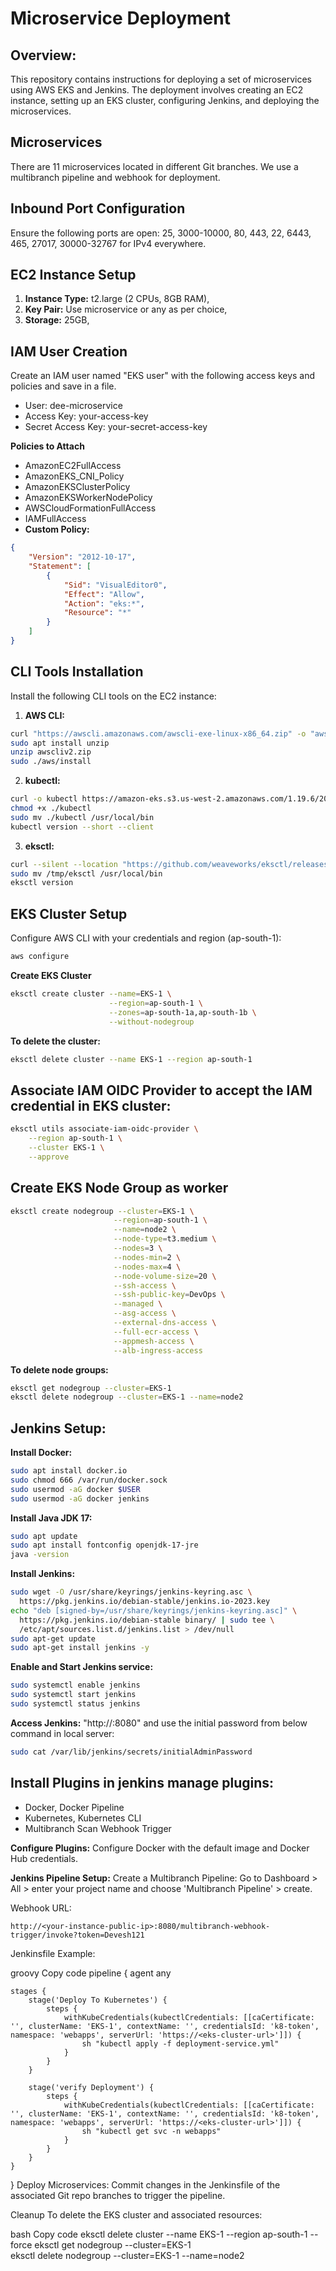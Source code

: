# Microservice Deployment
## Overview:
This repository contains instructions for deploying a set of microservices using AWS EKS and Jenkins. The deployment involves creating an EC2 instance, setting up an EKS cluster, configuring Jenkins, and deploying the microservices.

## Microservices
There are 11 microservices located in different Git branches. We use a multibranch pipeline and webhook for deployment.

## Inbound Port Configuration
Ensure the following ports are open:
25, 3000-10000, 80, 443, 22, 6443, 465, 27017, 30000-32767 for IPv4 everywhere.

## EC2 Instance Setup
1. **Instance Type:** t2.large (2 CPUs, 8GB RAM),
2. **Key Pair:** Use microservice or any as per choice,
3. **Storage:** 25GB,

## IAM User Creation
Create an IAM user named "EKS user" with the following access keys and policies and save in a file.
- User: dee-microservice
- Access Key: your-access-key
- Secret Access Key: your-secret-access-key

**Policies to Attach**
- AmazonEC2FullAccess
- AmazonEKS_CNI_Policy
- AmazonEKSClusterPolicy
- AmazonEKSWorkerNodePolicy
- AWSCloudFormationFullAccess
- IAMFullAccess
- **Custom Policy:**
```json
{
    "Version": "2012-10-17",
    "Statement": [
        {
            "Sid": "VisualEditor0",
            "Effect": "Allow",
            "Action": "eks:*",
            "Resource": "*"
        }
    ]
}
```
## CLI Tools Installation
Install the following CLI tools on the EC2 instance:

1. **AWS CLI:**
```bash
curl "https://awscli.amazonaws.com/awscli-exe-linux-x86_64.zip" -o "awscliv2.zip"
sudo apt install unzip
unzip awscliv2.zip
sudo ./aws/install
```

2. **kubectl:**
```bash
curl -o kubectl https://amazon-eks.s3.us-west-2.amazonaws.com/1.19.6/2021-01-05/bin/linux/amd64/kubectl
chmod +x ./kubectl
sudo mv ./kubectl /usr/local/bin
kubectl version --short --client
```
3. **eksctl:**
```bash
curl --silent --location "https://github.com/weaveworks/eksctl/releases/latest/download/eksctl_$(uname -s)_amd64.tar.gz" | tar xz -C /tmp
sudo mv /tmp/eksctl /usr/local/bin
eksctl version
```
## EKS Cluster Setup
Configure AWS CLI with your credentials and region (ap-south-1):
```bash
aws configure
```

**Create EKS Cluster**
```bash
eksctl create cluster --name=EKS-1 \
                      --region=ap-south-1 \
                      --zones=ap-south-1a,ap-south-1b \
                      --without-nodegroup

```
**To delete the cluster:**
```bash
eksctl delete cluster --name EKS-1 --region ap-south-1
```

## Associate IAM OIDC Provider to accept the IAM credential in EKS cluster: 
```bash
eksctl utils associate-iam-oidc-provider \
    --region ap-south-1 \
    --cluster EKS-1 \
    --approve
```

## Create EKS Node Group as worker
```bash
eksctl create nodegroup --cluster=EKS-1 \
                       --region=ap-south-1 \
                       --name=node2 \
                       --node-type=t3.medium \
                       --nodes=3 \
                       --nodes-min=2 \
                       --nodes-max=4 \
                       --node-volume-size=20 \
                       --ssh-access \
                       --ssh-public-key=DevOps \
                       --managed \
                       --asg-access \
                       --external-dns-access \
                       --full-ecr-access \
                       --appmesh-access \
                       --alb-ingress-access
```

**To delete node groups:**
```bash
eksctl get nodegroup --cluster=EKS-1	
eksctl delete nodegroup --cluster=EKS-1 --name=node2
```
## Jenkins Setup:
**Install Docker:**
```bash
sudo apt install docker.io
sudo chmod 666 /var/run/docker.sock
sudo usermod -aG docker $USER
sudo usermod -aG docker jenkins
```
**Install Java JDK 17:**
```bash
sudo apt update
sudo apt install fontconfig openjdk-17-jre
java -version
```
**Install Jenkins:**
```bash
sudo wget -O /usr/share/keyrings/jenkins-keyring.asc \
  https://pkg.jenkins.io/debian-stable/jenkins.io-2023.key
echo "deb [signed-by=/usr/share/keyrings/jenkins-keyring.asc]" \
  https://pkg.jenkins.io/debian-stable binary/ | sudo tee \
  /etc/apt/sources.list.d/jenkins.list > /dev/null
sudo apt-get update
sudo apt-get install jenkins -y
```
**Enable and Start Jenkins service:**
``` bash
sudo systemctl enable jenkins
sudo systemctl start jenkins
sudo systemctl status jenkins
```
**Access Jenkins:**
 "http://<your-instance-public-ip>:8080" and use the initial password from below command in local server:
```bash
sudo cat /var/lib/jenkins/secrets/initialAdminPassword
```

## Install Plugins in jenkins manage plugins:
- Docker, Docker Pipeline
- Kubernetes, Kubernetes CLI
- Multibranch Scan Webhook Trigger
  
**Configure Plugins:**
Configure Docker with the default image and Docker Hub credentials.

**Jenkins Pipeline Setup:**
Create a Multibranch Pipeline:
Go to Dashboard > All > enter your project name and choose 'Multibranch Pipeline' > create.

Webhook URL:
```plaintext
http://<your-instance-public-ip>:8080/multibranch-webhook-trigger/invoke?token=Devesh121
```
Jenkinsfile Example:

groovy
Copy code
pipeline {
    agent any

    stages {
        stage('Deploy To Kubernetes') {
            steps {
                withKubeCredentials(kubectlCredentials: [[caCertificate: '', clusterName: 'EKS-1', contextName: '', credentialsId: 'k8-token', namespace: 'webapps', serverUrl: 'https://<eks-cluster-url>']]) {
                    sh "kubectl apply -f deployment-service.yml"
                }
            }
        }

        stage('verify Deployment') {
            steps {
                withKubeCredentials(kubectlCredentials: [[caCertificate: '', clusterName: 'EKS-1', contextName: '', credentialsId: 'k8-token', namespace: 'webapps', serverUrl: 'https://<eks-cluster-url>']]) {
                    sh "kubectl get svc -n webapps"
                }
            }
        }
    }
}
Deploy Microservices:
Commit changes in the Jenkinsfile of the associated Git repo branches to trigger the pipeline.

Cleanup
To delete the EKS cluster and associated resources:

bash
Copy code
eksctl delete cluster --name EKS-1 --region ap-south-1 --force
eksctl get nodegroup --cluster=EKS-1	
eksctl delete nodegroup --cluster=EKS-1 --name=node2









